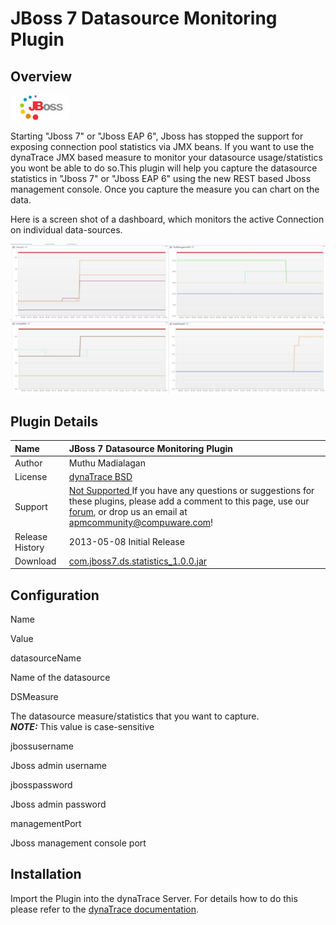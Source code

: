 # JBoss 7 Datasource Monitoring Plugin

## Overview

![images_community/download/attachments/120128668/icon.png](images_community/download/attachments/120128668/icon.png)

Starting "Jboss 7" or "Jboss EAP 6", Jboss has stopped the support for exposing connection pool statistics via JMX beans. If you want to use the dynaTrace JMX based measure to monitor your datasource
usage/statistics you wont be able to do so.This plugin will help you capture the datasource statistics in "Jboss 7" or "Jboss EAP 6" using the new REST based Jboss management console. Once you capture
the measure you can chart on the data.

Here is a screen shot of a dashboard, which monitors the active Connection on individual data-sources.

![images_community/download/attachments/120128668/DataSource.JPG](images_community/download/attachments/120128668/DataSource.JPG)

## Plugin Details

| Name | JBoss 7 Datasource Monitoring Plugin
| :--- | :----
| Author | Muthu Madialagan
| License | [dynaTrace BSD](dynaTraceBSD.txt)
| Support | [Not Supported ](https://community.compuwareapm.com/community/display/DL/Support+Levels#SupportLevels-Community) If you have any questions or suggestions for these plugins, please add a comment to this page, use our [forum](https://community.dynatrace.com/community/pages/viewpage.action?pageId=46628918), or drop us an email at [apmcommunity@compuware.com](mailto:apmcommunity@compuware.com)!
| Release History | 2013-05-08 Initial Release
| Download | [com.jboss7.ds.statistics_1.0.0.jar](com.jboss7.ds.statistics_1.0.0.jar)


## Configuration

Name

Value

datasourceName

Name of the datasource

DSMeasure

The datasource measure/statistics that you want to capture.  
**_NOTE:_** This value is case-sensitive 

jbossusername

Jboss admin username

jbosspassword

Jboss admin password

managementPort

Jboss management console port

## Installation

Import the Plugin into the dynaTrace Server. For details how to do this please refer to the [dynaTrace documentation](https://community.compuwareapm.com/community.dynatrace.com/community/display/DOCDT50/Manage+and+Develop+Plugins#ManageandDevelopPlugins-ManageandDevelopPlugins).

